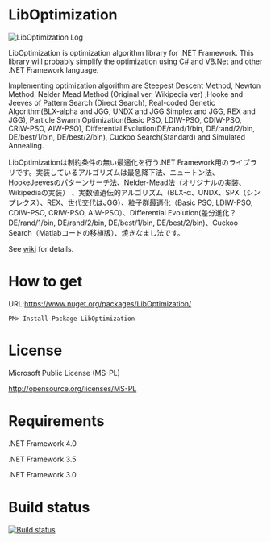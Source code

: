 LibOptimization
===============

![LibOptimization Log](https://github.com/tomitomi3/LibOptimization/blob/master/github_pic/logo_liboptimization.png)

LibOptimization is optimization algorithm library for .NET Framework.
This library will probably simplify the optimization using C# and VB.Net and other .NET Framework language.

Implementing optimization algorithm are Steepest Descent Method, Newton Method, Nelder Mead Method (Original ver, Wikipedia ver) ,Hooke and Jeeves of Pattern Search (Direct Search), Real-coded Genetic Algorithm(BLX-alpha and JGG, UNDX and JGG Simplex and JGG, REX and JGG), Particle Swarm Optimization(Basic PSO, LDIW-PSO, CDIW-PSO, CRIW-PSO, AIW-PSO), Differential Evolution(DE/rand/1/bin, DE/rand/2/bin, DE/best/1/bin, DE/best/2/bin), Cuckoo Search(Standard) and Simulated Annealing.

LibOptimizationは制約条件の無い最適化を行う.NET Framework用のライブラリです。実装しているアルゴリズムは最急降下法、ニュートン法、HookeJeevesのパターンサーチ法、Nelder-Mead法（オリジナルの実装、Wikipediaの実装）
、実数値遺伝的アルゴリズム（BLX-α、UNDX、SPX（シンプレクス）、REX、世代交代はJGG）、粒子群最適化（Basic PSO, LDIW-PSO, CDIW-PSO, CRIW-PSO, AIW-PSO）、Differential Evolution(差分進化？ DE/rand/1/bin, DE/rand/2/bin, DE/best/1/bin, DE/best/2/bin)、Cuckoo Search（Matlabコードの移植版）、焼きなまし法です。

See [wiki](https://github.com/tomitomi3/LibOptimization/wiki) for details.

How to get
==========

URL:https://www.nuget.org/packages/LibOptimization/
```
PM> Install-Package LibOptimization
```

License
=======

Microsoft Public License (MS-PL)

http://opensource.org/licenses/MS-PL

Requirements
============

.NET Framework 4.0

.NET Framework 3.5

.NET Framework 3.0

Build status
============

[![Build status](https://ci.appveyor.com/api/projects/status/c4n61lv6x59sfqw5/branch/master?svg=true)](https://ci.appveyor.com/project/tomitomi3/liboptimization/branch/master)
